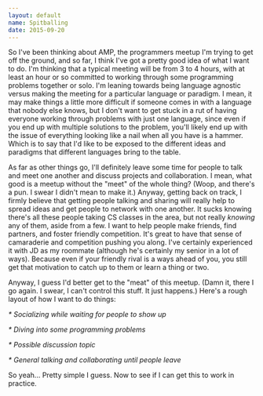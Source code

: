 ```yaml
---
layout: default
name: Spitballing
date: 2015-09-20
---
```


So I've been thinking about AMP, the programmers meetup I'm trying to get off the ground, and so far, I think I've got a pretty good idea of what I want to do. I'm thinking that a typical meeting will be from 3 to 4 hours, with at least an hour or so committed to working through some programming problems together or solo. I'm leaning towards being language agnostic versus making the meeting for a particular language or paradigm. I mean, it may make things a little more difficult if someone comes in with a language that nobody else knows, but I don't want to get stuck in a rut of having everyone working through problems with just one language, since even if you end up with multiple solutions to the problem, you'll likely end up with the issue of everything looking like a nail when all you have is a hammer. Which is to say that I'd like to be exposed to the different ideas and paradigms that different languages bring to the table.

As far as other things go, I'll definitely leave some time for people to talk and meet one another and discuss projects and collaboration. I mean, what good is a meetup without the "meet" of the whole thing? (Woop, and there's a pun. I swear I didn't mean to make it.) Anyway, getting back on track, I firmly believe that getting people talking and sharing will really help to spread ideas and get people to network with one another. It sucks knowing there's all these people taking CS classes in the area, but not really _knowing_ any of them, aside from a few. I want to help people make friends, find partners, and foster friendly competition. It's great to have that sense of camaraderie and competition pushing you along. I've certainly experienced it with JD as my roommate (although he's certainly my senior in a lot of ways). Because even if your friendly rival is a ways ahead of you, you still get that motivation to catch up to them or learn a thing or two.

Anyway, I guess I'd better get to the "meat" of this meetup. (Damn it, there I go again. I swear, I can't control this stuff. It just happens.) Here's a rough layout of how I want to do things:

<p><em>* Socializing while waiting for people to show up</em></p>
<p><em>* Diving into some programming problems</em></p>
<p><em>* Possible discussion topic</em></p>
<p><em>* General talking and collaborating until people leave</em></p>

So yeah... Pretty simple I guess. Now to see if I can get this to work in practice.
